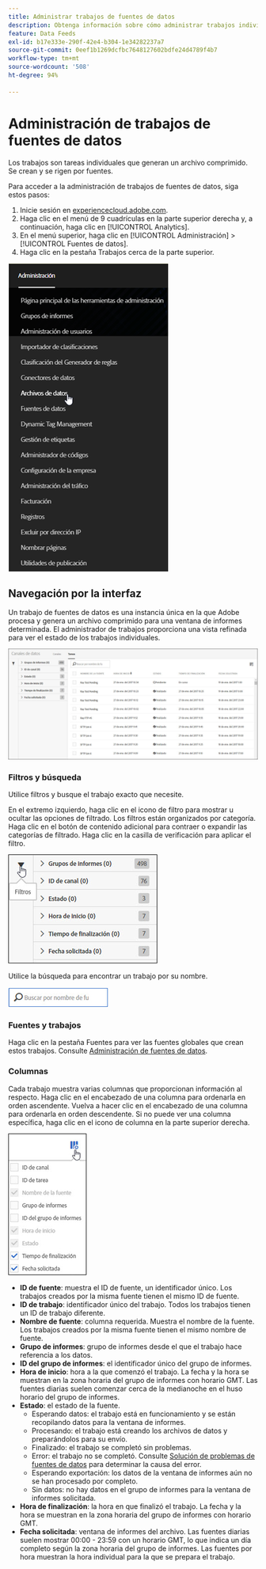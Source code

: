 ```yaml
---
title: Administrar trabajos de fuentes de datos
description: Obtenga información sobre cómo administrar trabajos individuales en fuentes de datos. Navegue por la interfaz, utilice filtros y búsquedas, y busque definiciones de columnas.
feature: Data Feeds
exl-id: b17e333e-290f-42e4-b304-1e34282237a7
source-git-commit: 0eef1b1269dcfbc7648127602bdfe24d4789f4b7
workflow-type: tm+mt
source-wordcount: '508'
ht-degree: 94%

---
```


# Administración de trabajos de fuentes de datos

Los trabajos son tareas individuales que generan un archivo comprimido. Se crean y se rigen por fuentes.

Para acceder a la administración de trabajos de fuentes de datos, siga estos pasos:

1. Inicie sesión en [experiencecloud.adobe.com](https://experiencecloud.adobe.com).
2. Haga clic en el menú de 9 cuadrículas en la parte superior derecha y, a continuación, haga clic en [!UICONTROL Analytics].
3. En el menú superior, haga clic en [!UICONTROL Administración] > [!UICONTROL Fuentes de datos].
4. Haga clic en la pestaña Trabajos cerca de la parte superior.

![Menú de fuente de datos](assets/AdminMenu.png)

## Navegación por la interfaz

Un trabajo de fuentes de datos es una instancia única en la que Adobe procesa y genera un archivo comprimido para una ventana de informes determinada. El administrador de trabajos proporciona una vista refinada para ver el estado de los trabajos individuales.

![Trabajos](assets/jobs.jpg)

### Filtros y búsqueda

Utilice filtros y busque el trabajo exacto que necesite.

En el extremo izquierdo, haga clic en el icono de filtro para mostrar u ocultar las opciones de filtrado. Los filtros están organizados por categoría. Haga clic en el botón de contenido adicional para contraer o expandir las categorías de filtrado. Haga clic en la casilla de verificación para aplicar el filtro.

![Filtro](assets/jobs-filter.jpg)

Utilice la búsqueda para encontrar un trabajo por su nombre.

![Buscar](assets/search.jpg)

### Fuentes y trabajos

Haga clic en la pestaña Fuentes para ver las fuentes globales que crean estos trabajos. Consulte [Administración de fuentes de datos](df-manage-feeds.md).

### Columnas

Cada trabajo muestra varias columnas que proporcionan información al respecto. Haga clic en el encabezado de una columna para ordenarla en orden ascendente. Vuelva a hacer clic en el encabezado de una columna para ordenarla en orden descendente. Si no puede ver una columna específica, haga clic en el icono de columna en la parte superior derecha.

![Icono de columna](assets/job-cols.jpg)

* **ID de fuente**: muestra el ID de fuente, un identificador único. Los trabajos creados por la misma fuente tienen el mismo ID de fuente.
* **ID de trabajo**: identificador único del trabajo. Todos los trabajos tienen un ID de trabajo diferente.
* **Nombre de fuente**: columna requerida. Muestra el nombre de la fuente. Los trabajos creados por la misma fuente tienen el mismo nombre de fuente.
* **Grupo de informes**: grupo de informes desde el que el trabajo hace referencia a los datos.
* **ID del grupo de informes**: el identificador único del grupo de informes.
* **Hora de inicio**: hora a la que comenzó el trabajo. La fecha y la hora se muestran en la zona horaria del grupo de informes con horario GMT. Las fuentes diarias suelen comenzar cerca de la medianoche en el huso horario del grupo de informes.
* **Estado**: el estado de la fuente.
   * Esperando datos: el trabajo está en funcionamiento y se están recopilando datos para la ventana de informes.
   * Procesando: el trabajo está creando los archivos de datos y preparándolos para su envío.
   * Finalizado: el trabajo se completó sin problemas.
   * Error: el trabajo no se completó. Consulte [Solución de problemas de fuentes de datos](troubleshooting.md) para determinar la causa del error.
   * Esperando exportación: los datos de la ventana de informes aún no se han procesado por completo.
   * Sin datos: no hay datos en el grupo de informes para la ventana de informes solicitada.
* **Hora de finalización**: la hora en que finalizó el trabajo. La fecha y la hora se muestran en la zona horaria del grupo de informes con horario GMT.
* **Fecha solicitada**: ventana de informes del archivo. Las fuentes diarias suelen mostrar 00:00 - 23:59 con un horario GMT, lo que indica un día completo según la zona horaria del grupo de informes. Las fuentes por hora muestran la hora individual para la que se prepara el trabajo.
